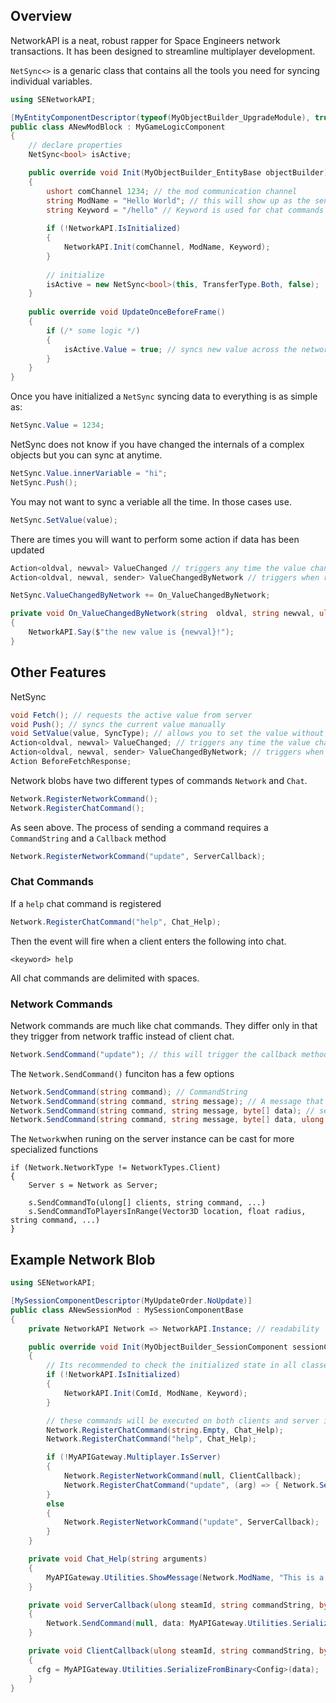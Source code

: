 ## Overview

NetworkAPI is a neat, robust rapper for Space Engineers network transactions. It has been designed to streamline multiplayer development.

`NetSync<>` is a genaric class that contains all the tools you need for syncing individual variables.

```cs
using SENetworkAPI;

[MyEntityComponentDescriptor(typeof(MyObjectBuilder_UpgradeModule), true, "ANewModBlock")]
public class ANewModBlock : MyGameLogicComponent
{
    // declare properties
    NetSync<bool> isActive;

    public override void Init(MyObjectBuilder_EntityBase objectBuilder)
    {
        ushort comChannel 1234; // the mod communication channel
        string ModName = "Hello World"; // this will show up as the sender for any chat message notifications
        string Keyword = "/hello" // Keyword is used for chat commands
        
        if (!NetworkAPI.IsInitialized) 
        {
            NetworkAPI.Init(comChannel, ModName, Keyword);
        }
        
        // initialize
        isActive = new NetSync<bool>(this, TransferType.Both, false);
    }
    
    public override void UpdateOnceBeforeFrame()
    {
        if (/* some logic */) 
        {
            isActive.Value = true; // syncs new value across the network
        }
    }
}

```

Once you have initialized a `NetSync` syncing data to everything is as simple as:

```cs
NetSync.Value = 1234;
```

NetSync does not know if you have changed the internals of a complex objects but you can sync at anytime.

```cs
NetSync.Value.innerVariable = "hi";
NetSync.Push();
```
You may not want to sync a veriable all the time. In those cases use.

```cs
NetSync.SetValue(value);
```

There are times you will want to perform some action if data has been updated

```cs
Action<oldval, newval> ValueChanged // triggers any time the value changes
Action<oldval, newval, sender> ValueChangedByNetwork // triggers when receives an update from the network

NetSync.ValueChangedByNetwork += On_ValueChangedByNetwork;

private void On_ValueChangedByNetwork(string  oldval, string newval, ulong sender)
{
    NetworkAPI.Say($"the new value is {newval}!");
}
```

## Other Features

NetSync 
```cs
void Fetch(); // requests the active value from server
void Push(); // syncs the current value manually
void SetValue(value, SyncType); // allows you to set the value without syncing and more
Action<oldval, newval> ValueChanged; // triggers any time the value changes
Action<oldval, newval, sender> ValueChangedByNetwork; // triggers when receives an update from the network
Action BeforeFetchResponse;
```

Network blobs have two different types of commands `Network` and `Chat`.
```cs
Network.RegisterNetworkCommand();
Network.RegisterChatCommand();
```

As seen above. The process of sending a command requires a `CommandString` and a `Callback` method
```cs
Network.RegisterNetworkCommand("update", ServerCallback);
```

### Chat Commands

If a `help` chat command is registered
```cs
Network.RegisterChatCommand("help", Chat_Help);
```
Then the event will fire when a client enters the following into chat.
```
<keyword> help
```
All chat commands are delimited with spaces.

### Network Commands

Network commands are much like chat commands. They differ only in that they trigger from network traffic instead of client chat.
```cs
Network.SendCommand("update"); // this will trigger the callback method of the reciever.
```

The `Network.SendCommand()` funciton has a few options
```cs
Network.SendCommand(string command); // CommandString
Network.SendCommand(string command, string message); // A message that will be in clients chat
Network.SendCommand(string command, string message, byte[] data); // serialized object data
Network.SendCommand(string command, string message, byte[] data, ulong steamId); // The receiver, Server only
```
The `Network`when runing on the server instance can be cast for more specialized functions
```
if (Network.NetworkType != NetworkTypes.Client)
{
    Server s = Network as Server;
    
    s.SendCommandTo(ulong[] clients, string command, ...)
    s.SendCommandToPlayersInRange(Vector3D location, float radius, string command, ...)
}
```

## Example Network Blob

```cs
using SENetworkAPI;

[MySessionComponentDescriptor(MyUpdateOrder.NoUpdate)]
public class ANewSessionMod : MySessionComponentBase
{
    private NetworkAPI Network => NetworkAPI.Instance; // readability

    public override void Init(MyObjectBuilder_SessionComponent sessionComponent)
    {
        // Its recommended to check the initialized state in all classes using NetworkAPI
        if (!NetworkAPI.IsInitialized) 
        {
            NetworkAPI.Init(ComId, ModName, Keyword);
        }

        // these commands will be executed on both clients and server instances
        Network.RegisterChatCommand(string.Empty, Chat_Help);
        Network.RegisterChatCommand("help", Chat_Help);

        if (!MyAPIGateway.Multiplayer.IsServer)
        {
            Network.RegisterNetworkCommand(null, ClientCallback);
            Network.RegisterChatCommand("update", (arg) => { Network.SendCommand("update"); });
        }
        else
        {
            Network.RegisterNetworkCommand("update", ServerCallback);
        }
    }

    private void Chat_Help(string arguments)
    {
        MyAPIGateway.Utilities.ShowMessage(Network.ModName, "This is a useful help message");
    }

    private void ServerCallback(ulong steamId, string commandString, byte[] data)
    {
        Network.SendCommand(null, data: MyAPIGateway.Utilities.SerializeToBinary(cfg), steamId: steamId);
    }

    private void ClientCallback(ulong steamId, string commandString, byte[] data)
    {
      cfg = MyAPIGateway.Utilities.SerializeFromBinary<Config>(data);
    }
}

```

